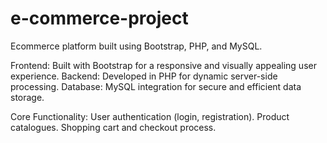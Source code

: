 # e-commerce-project
Ecommerce platform built using Bootstrap, PHP, and MySQL.

Frontend: Built with Bootstrap for a responsive and visually appealing user experience.
Backend: Developed in PHP for dynamic server-side processing.
Database: MySQL integration for secure and efficient data storage.

Core Functionality:
User authentication (login, registration).
Product catalogues.
Shopping cart and checkout process.
